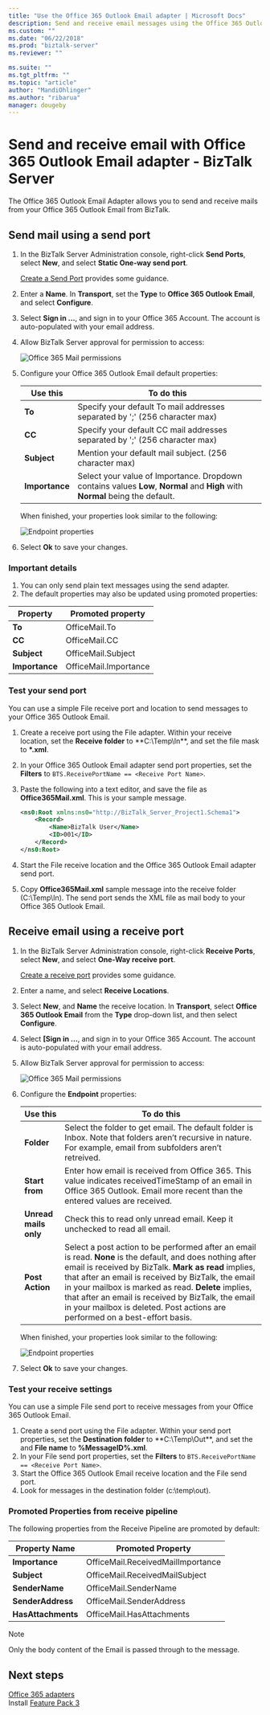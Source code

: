 ```yaml
---
title: "Use the Office 365 Outlook Email adapter | Microsoft Docs"
description: Send and receive email messages using the Office 365 Outlook Email adapter in BizTalk Server. To do this, create a receive port and send port using the email adapter, and use sample messages to test your ports. 
ms.custom: ""
ms.date: "06/22/2018"
ms.prod: "biztalk-server"
ms.reviewer: ""

ms.suite: ""
ms.tgt_pltfrm: ""
ms.topic: "article"
author: "MandiOhlinger"
ms.author: "ribarua"
manager: dougeby
---
```

# Send and receive email with Office 365 Outlook Email adapter - BizTalk Server

The Office 365 Outlook Email Adapter allows you to send and receive mails from your Office 365 Outlook Email from BizTalk.

## Send mail using a send port

1. In the BizTalk Server Administration console, right-click **Send Ports**, select **New**, and select **Static One-way send port**.

    [Create a Send Port](../core/how-to-create-a-send-port2.md) provides some guidance.

2. Enter a **Name**. In **Transport**, set the **Type** to **Office 365 Outlook Email**, and select **Configure**.

3. Select **Sign in …**, and sign in to your Office 365 Account. The account is auto-populated with your email address.

4. Allow BizTalk Server approval for permission to access:

    ![Office 365 Mail permissions](../core/media/office365-mail-permissions.png)

5. Configure your Office 365 Outlook Email default properties:

    |Use this|To do this|  
    |---|---|  
    | **To** | Specify your default To mail addresses separated by ';' (256 character max)|
    | **CC** | Specify your default CC mail addresses separated by ';' (256 character max)|
    | **Subject** | Mention your default mail subject. (256 character max) |
    | **Importance** | Select your value of Importance. Dropdown contains values **Low**, **Normal** and **High** with **Normal** being the default. |

    When finished, your properties look similar to the following:

    ![Endpoint properties](../core/media/office365-mail-send-properties.png)

6. Select **Ok** to save your changes.

### Important details

1. You can only send plain text messages using the send adapter.
2. The default properties may also be updated using promoted properties:

|Property|Promoted property|
|---|---|
| **To** | OfficeMail.To |
| **CC** | OfficeMail.CC |
| **Subject** | OfficeMail.Subject |
| **Importance** | OfficeMail.Importance |

### Test your send port

You can use a simple File receive port and location to send messages to your Office 365 Outlook Email.

1. Create a receive port using the File adapter. Within your receive location, set the **Receive folder** to **C:\Temp\In\**, and set the file mask to **\*.xml**.
2. In your Office 365 Outlook Email adapter send port properties, set the **Filters** to `BTS.ReceivePortName == <Receive Port Name>`.
3. Paste the following into a text editor, and save the file as **Office365Mail.xml**. This is your sample message.

    ```xml
    <ns0:Root xmlns:ns0="http://BizTalk_Server_Project1.Schema1"> 
        <Record> 
            <Name>BizTalk User</Name> 
            <ID>001</ID> 
        </Record> 
    </ns0:Root> 
    ```

4. Start the File receive location and the Office 365 Outlook Email adapter send port.
5. Copy **Office365Mail.xml** sample message into the receive folder (C:\Temp\In\). The send port sends the XML file as mail body to your Office 365 Outlook Email.

## Receive email using a receive port

1. In the BizTalk Server Administration console, right-click **Receive Ports**, select **New**, and select **One-Way receive port**.

    [Create a receive port](../core/how-to-create-a-receive-port.md) provides some guidance.

2. Enter a name, and select **Receive Locations**.

3. Select **New**, and **Name** the receive location. In **Transport**, select **Office 365 Outlook Email** from the **Type** drop-down list, and then select **Configure**.

4. Select **[Sign in …**, and sign in to your Office 365 Account. The account is auto-populated with your email address.

5. Allow BizTalk Server approval for permission to access:

    ![Office 365 Mail permissions](../core/media/office365-mail-permissions.png)

6. Configure the **Endpoint** properties:

    |Use this|To do this|  
    |---|---|  
    | **Folder** | Select the folder to get email. The default folder is Inbox. Note that folders aren’t recursive in nature. For example, email from subfolders aren’t retreived. |
    | **Start from** | Enter how email is received from Office 365. This value indicates receivedTimeStamp of an email in Office 365 Outlook. Email more recent than the entered values are received.  |
    | **Unread mails only** | Check this to read only unread email. Keep it unchecked to read all email. |
    | **Post Action** | Select a post action to be performed after an email is read. **None** is the default, and does nothing after email is received by BizTalk. **Mark as read** implies, that after an email is received by BizTalk, the email in your mailbox is marked as read. **Delete** implies, that after an email is received by BizTalk, the email in your mailbox is deleted. Post actions are performed on a best-effort basis.|

    When finished, your properties look similar to the following:

    ![Endpoint properties](../core/media/office365-mail-receive-properties.png)

7. Select **Ok** to save your changes.

### Test your receive settings

You can use a simple File send port to receive messages from your Office 365 Outlook Email.

1. Create a send port using the File adapter. Within your send port properties, set the **Destination folder** to **C:\Temp\Out\**, and set the and **File name** to **%MessageID%.xml**.
2. In your File send port properties, set the **Filters** to  `BTS.ReceivePortName == <Receive Port Name>`.
3. Start the Office 365 Outlook Email receive location and the File send port.
4. Look for messages in the destination folder (c:\temp\out).

### Promoted Properties from receive pipeline

The following properties from the Receive Pipeline are promoted by default:

|Property Name| Promoted Property|
|---|---|
| **Importance** | OfficeMail.ReceivedMailImportance |
| **Subject** | OfficeMail.ReceivedMailSubject |
| **SenderName** | OfficeMail.SenderName |
| **SenderAddress** | OfficeMail.SenderAddress |
| **HasAttachments**| OfficeMail.HasAttachments |

> [!NOTE]
> Only the body content of the Email is passed through to the message.

## Next steps
[Office 365 adapters](office365-adapters.md)  
Install [Feature Pack 3](https://aka.ms/bts2016fp3)